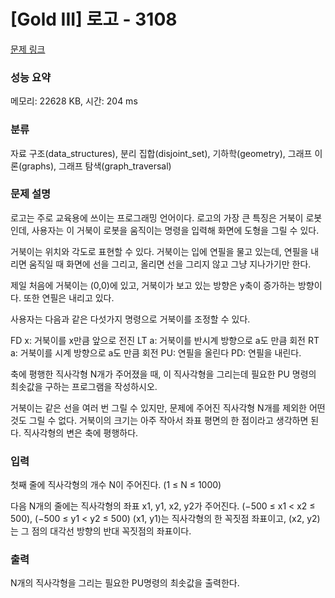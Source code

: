 # [Gold III] 로고 - 3108 

[문제 링크](https://www.acmicpc.net/problem/3108) 

### 성능 요약

메모리: 22628 KB, 시간: 204 ms

### 분류

자료 구조(data_structures), 분리 집합(disjoint_set), 기하학(geometry), 그래프 이론(graphs), 그래프 탐색(graph_traversal)

### 문제 설명

로고는 주로 교육용에 쓰이는 프로그래밍 언어이다. 로고의 가장 큰 특징은 거북이 로봇인데, 사용자는 이 거북이 로봇을 움직이는 명령을 입력해 화면에 도형을 그릴 수 있다.

거북이는 위치와 각도로 표현할 수 있다. 거북이는 입에 연필을 물고 있는데, 연필을 내리면 움직일 때 화면에 선을 그리고, 올리면 선을 그리지 않고 그냥 지나가기만 한다.

제일 처음에 거북이는 (0,0)에 있고, 거북이가 보고 있는 방향은 y축이 증가하는 방향이다. 또한 연필은 내리고 있다.

사용자는 다음과 같은 다섯가지 명령으로 거북이를 조정할 수 있다.


 FD x: 거북이를 x만큼 앞으로 전진
 LT a: 거북이를 반시계 방향으로 a도 만큼 회전
 RT a: 거북이를 시계 방향으로 a도 만큼 회전
 PU: 연필을 올린다
 PD: 연필을 내린다.


축에 평행한 직사각형 N개가 주어졌을 때, 이 직사각형을 그리는데 필요한 PU 명령의 최솟값을 구하는 프로그램을 작성하시오.

거북이는 같은 선을 여러 번 그릴 수 있지만, 문제에 주어진 직사각형 N개를 제외한 어떤 것도 그릴 수 없다. 거북이의 크기는 아주 작아서 좌표 평면의 한 점이라고 생각하면 된다. 직사각형의 변은 축에 평행하다.
### 입력 

 첫째 줄에 직사각형의 개수 N이 주어진다. (1 ≤ N ≤ 1000)

다음 N개의 줄에는 직사각형의 좌표 x1, y1, x2, y2가 주어진다. (−500 ≤ x1 < x2 ≤ 500), (−500 ≤ y1 < y2 ≤ 500) (x1, y1)는 직사각형의 한 꼭짓점 좌표이고, (x2, y2)는 그 점의 대각선 방향의 반대 꼭짓점의 좌표이다.
### 출력 

 N개의 직사각형을 그리는 필요한 PU명령의 최솟값을 출력한다.


